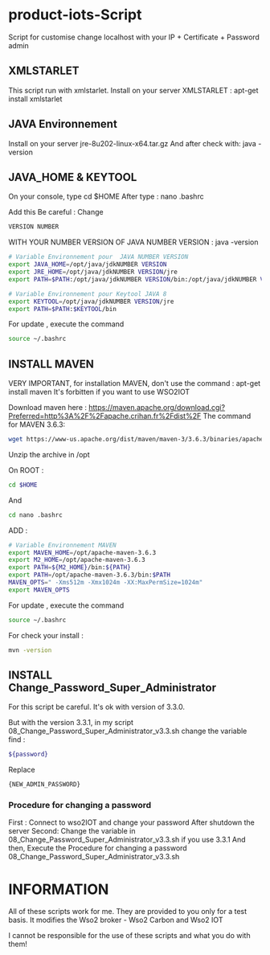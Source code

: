 # product-iots-Script
Script for customise change localhost with your IP + Certificate + Password admin

## XMLSTARLET
This script run with xmlstarlet. Install on your server XMLSTARLET : apt-get install xmlstarlet

## JAVA Environnement
Install on your server jre-8u202-linux-x64.tar.gz
And after check with: java -version

## JAVA_HOME & KEYTOOL
On your console, type cd $HOME
After type : nano .bashrc

Add this 
Be careful : Change
```sh
VERSION NUMBER
```
WITH YOUR NUMBER VERSION OF JAVA
NUMBER VERSION : java -version

```sh
# Variable Environnement pour  JAVA NUMBER VERSION
export JAVA_HOME=/opt/java/jdkNUMBER VERSION
export JRE_HOME=/opt/java/jdkNUMBER VERSION/jre
export PATH=$PATH:/opt/java/jdkNUMBER VERSION/bin:/opt/java/jdkNUMBER VERSION/jre/bin

# Variable Environnement pour Keytool JAVA 8
export KEYTOOL=/opt/java/jdkNUMBER VERSION/jre
export PATH=$PATH:$KEYTOOL/bin
```
For update , execute the command
```sh
source ~/.bashrc
```

## INSTALL MAVEN
VERY IMPORTANT, for installation MAVEN, don't use the command : apt-get install maven  It's forbitten if you want to use WSO2IOT

Download maven here : https://maven.apache.org/download.cgi?Preferred=http%3A%2F%2Fapache.crihan.fr%2Fdist%2F
The command for MAVEN 3.6.3: 
```sh
wget https://www-us.apache.org/dist/maven/maven-3/3.6.3/binaries/apache-maven-3.6.3-bin.zip
```
Unzip the archive in /opt

On ROOT :
```sh
cd $HOME
```
And
```sh
cd nano .bashrc
```
ADD :
```sh
# Variable Environnement MAVEN
export MAVEN_HOME=/opt/apache-maven-3.6.3
export M2_HOME=/opt/apache-maven-3.6.3
export PATH=${M2_HOME}/bin:${PATH}
export PATH=/opt/apache-maven-3.6.3/bin:$PATH
MAVEN_OPTS=" -Xms512m -Xmx1024m -XX:MaxPermSize=1024m"
export MAVEN_OPTS
```
For update , execute the command
```sh
source ~/.bashrc
```
For check your install :
```sh
mvn -version
```

## INSTALL Change_Password_Super_Administrator
For this script be careful. It's ok with version of 3.3.0.

But with the version 3.3.1, in my script 08_Change_Password_Super_Administrator_v3.3.sh change the variable
find :
```sh
${password}
```
Replace
```sh
{NEW_ADMIN_PASSWORD}
```
### Procedure for changing a password
First :
Connect to wso2IOT and change your password
After shutdown the server
Second:
Change the variable in 08_Change_Password_Super_Administrator_v3.3.sh if you use 3.3.1
And then, Execute the Procedure for changing a password 08_Change_Password_Super_Administrator_v3.3.sh


# INFORMATION
All of these scripts work for me.
They are provided to you only for a test basis.
It modifies the Wso2 broker - Wso2 Carbon and Wso2 IOT

I cannot be responsible for the use of these scripts and what you do with them!
